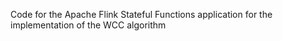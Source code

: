 Code for the Apache Flink Stateful Functions application for the implementation of the WCC algorithm
